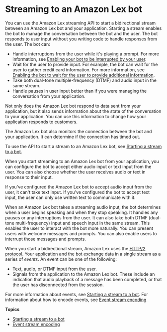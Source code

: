 # Streaming to an Amazon Lex bot<a name="streaming"></a>

You can use the Amazon Lex streaming API to start a bidirectional stream between an Amazon Lex bot and your application\. Starting a stream enables the bot to manage the conversation between the bot and the user\. The bot responds to user input without you writing code to handle responses from the user\. The bot can:
+ Handle interruptions from the user while it's playing a prompt\. For more information, see [Enabling your bot to be interrupted by your user](interrupt-bot.md)\.
+ Wait for the user to provide input\. For example, the bot can wait for the user to gather credit card information\. For more information, see [Enabling the bot to wait for the user to provide additional information](wait-and-continue.md)\.
+ Take both dual\-tone multiple\-frequency \(DTMF\) and audio input in the same stream\.
+ Handle pauses in user input better than if you were managing the conversation from your application\.

Not only does the Amazon Lex bot respond to data sent from your application, but it also sends information about the state of the conversation to your application\. You can use this information to change how your application responds to customers\.

The Amazon Lex bot also monitors the connection between the bot and your application\. It can determine if the connection has timed out\.

To use the API to start a stream to an Amazon Lex bot, see [Starting a stream to a bot](start-stream-conversation.md)\.

When you start streaming to an Amazon Lex bot from your application, you can configure the bot to accept either audio input or text input from the user\. You can also choose whether the user receives audio or text in response to their input\.

If you've configured the Amazon Lex bot to accept audio input from the user, it can't take text input\. If you've configured the bot to accept text input, the user can only use written text to communicate with it\.

When an Amazon Lex bot takes a streaming audio input, the bot determines when a user begins speaking and when they stop speaking\. It handles any pauses or any interruptions from the user\. It can also take both DTMF \(dual\-tone multi\-frequency\) input and speech input in the same stream\. This enables the user to interact with the bot more naturally\. You can present users with welcome messages and prompts\. You can also enable users to interrupt those messages and prompts\.

When you start a bidirectional stream, Amazon Lex uses the [HTTP/2 protocol](https://http2.github.io/)\. Your application and the bot exchange data in a single stream as a series of *events*\. An event can be one of the following:
+ Text, audio, or DTMF input from the user\.
+ Signals from the application to the Amazon Lex bot\. These include an indication that audio playback of a message has been completed, or that the user has disconnected from the session\.

 For more information about events, see [Starting a stream to a bot](start-stream-conversation.md)\. For information about how to encode events, see [Event stream encoding](event-stream-encoding.md)\.

**Topics**
+ [Starting a stream to a bot](start-stream-conversation.md)
+ [Event stream encoding](event-stream-encoding.md)